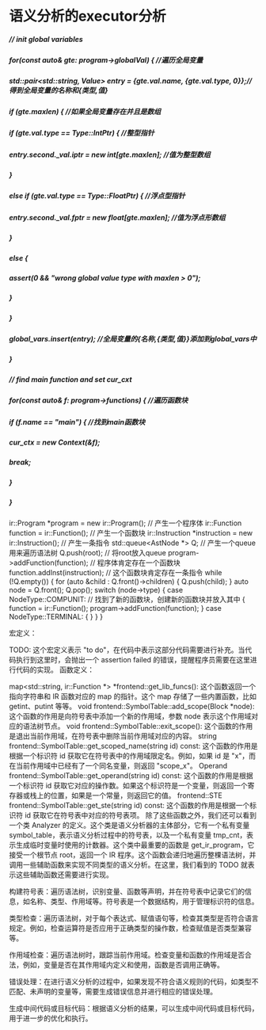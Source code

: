 # 语义分析的executor分析
##### // init global variables
#####     for(const auto& gte: program->globalVal) {                                  //遍历全局变量
#####         std::pair<std::string, Value> entry = {gte.val.name, {gte.val.type, 0}};//得到全局变量的名称和{类型,值}
#####         if (gte.maxlen) {                                                       //如果全局变量存在并且是数组
#####             if (gte.val.type == Type::IntPtr) {                                 //整型指针
#####                 entry.second._val.iptr = new int[gte.maxlen];                   //值为整型数组
##### 
#####             }
#####             else if (gte.val.type == Type::FloatPtr) {                          //浮点型指针
#####                 entry.second._val.fptr = new float[gte.maxlen];                 //值为浮点形数组
#####             }
#####             else {
#####                 assert(0 && "wrong global value type with maxlen > 0");
#####             }
#####         }
#####         global_vars.insert(entry);                                               //全局变量的{名称,{类型,值}}添加到global_vars中
#####     }

##### // find main function and set cur_cxt
#####     for(const auto& f: program->functions) {                                    //遍历函数块
#####         if (f.name == "main") {                                                 //找到main函数块
#####             cur_ctx = new Context(&f);
#####             break;
#####         }
#####     }


ir::Program *program = new ir::Program();             // 产生一个程序体
    ir::Function function = ir::Function();               // 产生一个函数块
    ir::Instruction *instruction = new ir::Instruction(); // 产生一条指令
    std::queue<AstNode *> Q;                              // 产生一个queue用来遍历语法树
    Q.push(root);                                         // 将root放入queue
    program->addFunction(function);                       // 程序体肯定存在一个函数块
    function.addInst(instruction);                        // 这个函数块肯定存在一条指令
    while (!Q.empty())
    {
        for (auto &child : Q.front()->children)
        {
            Q.push(child);
        }
        auto node = Q.front();
        Q.pop();
        switch (node->type)
        {
        case NodeType::COMPUNIT: // 找到了新的函数块，创建新的函数块并放入其中
        {
            function = ir::Function();
            program->addFunction(function);
        }
        case NodeType::TERMINAL:
        {
        }
        }
    }



宏定义：

TODO: 这个宏定义表示 "to do"，在代码中表示这部分代码需要进行补充。当代码执行到这里时，会抛出一个 assertion failed 的错误，提醒程序员需要在这里进行代码的实现。
函数定义：

map<std::string, ir::Function *> *frontend::get_lib_funcs(): 这个函数返回一个指向字符串和 IR 函数对应的 map 的指针。这个 map 存储了一些内置函数，比如 getint、putint 等等。
void frontend::SymbolTable::add_scope(Block *node): 这个函数的作用是向符号表中添加一个新的作用域，参数 node 表示这个作用域对应的语法树节点。
void frontend::SymbolTable::exit_scope(): 这个函数的作用是退出当前作用域，在符号表中删除当前作用域对应的内容。
string frontend::SymbolTable::get_scoped_name(string id) const: 这个函数的作用是根据一个标识符 id 获取它在符号表中的作用域限定名。例如，如果 id 是 "x"，而在当前作用域中已经有了一个同名变量，则返回 "scope_x"。
Operand frontend::SymbolTable::get_operand(string id) const: 这个函数的作用是根据一个标识符 id 获取它对应的操作数。如果这个标识符是一个变量，则返回一个寄存器或栈上的位置，如果是一个常量，则返回它的值。
frontend::STE frontend::SymbolTable::get_ste(string id) const: 这个函数的作用是根据一个标识符 id 获取它在符号表中对应的符号表项。
除了这些函数之外，我们还可以看到一个类 Analyzer 的定义。这个类是语义分析器的主体部分，它有一个私有变量 symbol_table，表示语义分析过程中的符号表，以及一个私有变量 tmp_cnt，表示生成临时变量时使用的计数器。这个类中最重要的函数是 get_ir_program，它接受一个根节点 root，返回一个 IR 程序。这个函数会递归地遍历整棵语法树，并调用一些辅助函数来实现不同类型的语义分析。在这里，我们看到的 TODO 就表示这些辅助函数还需要进行实现。

构建符号表：遍历语法树，识别变量、函数等声明，并在符号表中记录它们的信息，如名称、类型、作用域等。符号表是一个数据结构，用于管理标识符的信息。

类型检查：遍历语法树，对于每个表达式、赋值语句等，检查其类型是否符合语言规定。例如，检查运算符是否应用于正确类型的操作数，检查赋值是否类型兼容等。

作用域检查：遍历语法树时，跟踪当前作用域。检查变量和函数的作用域是否合法，例如，变量是否在其作用域内定义和使用，函数是否调用正确等。

错误处理：在进行语义分析的过程中，如果发现不符合语义规则的代码，如类型不匹配、未声明的变量等，需要生成错误信息并进行相应的错误处理。

生成中间代码或目标代码：根据语义分析的结果，可以生成中间代码或目标代码，用于进一步的优化和执行。